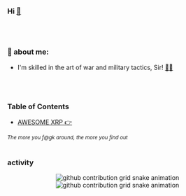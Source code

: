### Hi [👋](https://github.com/f1f47a2/f1f47a2/blob/main/hi.md)

<br><br>
### 🤵 about me:
  - I'm skilled in the art of war and military tactics, Sir! [👑🏰](https://youtu.be/NAErBJlDNLc?t=104)

<br><br>

### Table of Contents

  - [AWESOME XRP 👉](https://github.com/f1f47a23/AWESOME)

<sub>*The more you f@gk around, the more you find out*</sub>
<br><br>


### activity

<p align="center"><img src="https://raw.githubusercontent.com/aksalsf/aksalsf/output/github-contribution-grid-snake-dark.svg#gh-dark-mode-only" alt="github contribution grid snake animation"><img src="https://raw.githubusercontent.com/aksalsf/aksalsf/output/github-contribution-grid-snake.svg#gh-light-mode-only" alt="github contribution grid snake animation"></p>


